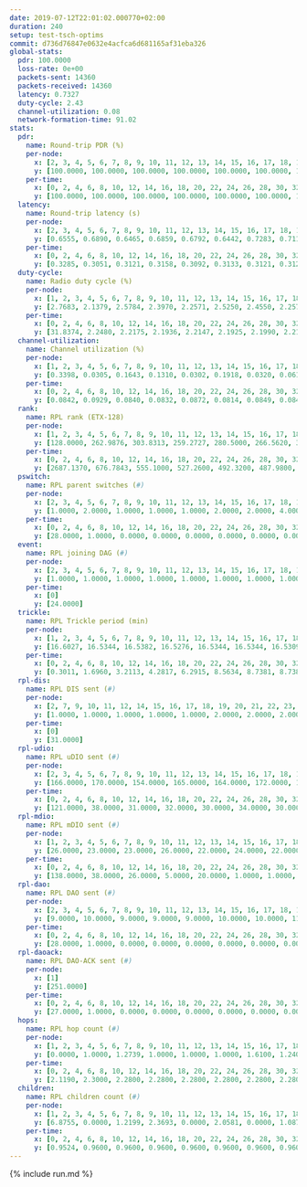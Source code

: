 ```yaml
---
date: 2019-07-12T22:01:02.000770+02:00
duration: 240
setup: test-tsch-optims
commit: d736d76847e0632e4acfca6d681165af31eba326
global-stats:
  pdr: 100.0000
  loss-rate: 0e+00
  packets-sent: 14360
  packets-received: 14360
  latency: 0.7327
  duty-cycle: 2.43
  channel-utilization: 0.08
  network-formation-time: 91.02
stats:
  pdr:
    name: Round-trip PDR (%)
    per-node:
      x: [2, 3, 4, 5, 6, 7, 8, 9, 10, 11, 12, 13, 14, 15, 16, 17, 18, 19, 20, 21, 22, 23, 24, 25]
      y: [100.0000, 100.0000, 100.0000, 100.0000, 100.0000, 100.0000, 100.0000, 100.0000, 100.0000, 100.0000, 100.0000, 100.0000, 100.0000, 100.0000, 100.0000, 100.0000, 100.0000, 100.0000, 100.0000, 100.0000, 100.0000, 100.0000, 100.0000, 100.0000]
    per-time:
      x: [0, 2, 4, 6, 8, 10, 12, 14, 16, 18, 20, 22, 24, 26, 28, 30, 32, 34, 36, 38, 40, 42, 44, 46, 48, 50, 52, 54, 56, 58, 60, 62, 64, 66, 68, 70, 72, 74, 76, 78, 80, 82, 84, 86, 88, 90, 92, 94, 96, 98, 100, 102, 104, 106, 108, 110, 112, 114, 116, 118, 120, 122, 124, 126, 128, 130, 132, 134, 136, 138, 140, 142, 144, 146, 148, 150, 152, 154, 156, 158, 160, 162, 164, 166, 168, 170, 172, 174, 176, 178, 180, 182, 184, 186, 188, 190, 192, 194, 196, 198, 200, 202, 204, 206, 208, 210, 212, 214, 216, 218, 220, 222, 224, 226, 228, 230, 232, 234, 236, 238, 240]
      y: [100.0000, 100.0000, 100.0000, 100.0000, 100.0000, 100.0000, 100.0000, 100.0000, 100.0000, 100.0000, 100.0000, 100.0000, 100.0000, 100.0000, 100.0000, 100.0000, 100.0000, 100.0000, 100.0000, 100.0000, 100.0000, 100.0000, 100.0000, 100.0000, 100.0000, 100.0000, 100.0000, 100.0000, 100.0000, 100.0000, 100.0000, 100.0000, 100.0000, 100.0000, 100.0000, 100.0000, 100.0000, 100.0000, 100.0000, 100.0000, 100.0000, 100.0000, 100.0000, 100.0000, 100.0000, 100.0000, 100.0000, 100.0000, 100.0000, 100.0000, 100.0000, 100.0000, 100.0000, 100.0000, 100.0000, 100.0000, 100.0000, 100.0000, 100.0000, 100.0000, 100.0000, 100.0000, 100.0000, 100.0000, 100.0000, 100.0000, 100.0000, 100.0000, 100.0000, 100.0000, 100.0000, 100.0000, 100.0000, 100.0000, 100.0000, 100.0000, 100.0000, 100.0000, 100.0000, 100.0000, 100.0000, 100.0000, 100.0000, 100.0000, 100.0000, 100.0000, 100.0000, 100.0000, 100.0000, 100.0000, 100.0000, 100.0000, 100.0000, 100.0000, 100.0000, 100.0000, 100.0000, 100.0000, 100.0000, 100.0000, 100.0000, 100.0000, 100.0000, 100.0000, 100.0000, 100.0000, 100.0000, 100.0000, 100.0000, 100.0000, 100.0000, 100.0000, 100.0000, 100.0000, 100.0000, 100.0000, 100.0000, 100.0000, 100.0000, 100.0000, null]
  latency:
    name: Round-trip latency (s)
    per-node:
      x: [2, 3, 4, 5, 6, 7, 8, 9, 10, 11, 12, 13, 14, 15, 16, 17, 18, 19, 20, 21, 22, 23, 24, 25]
      y: [0.6555, 0.6890, 0.6465, 0.6859, 0.6792, 0.6442, 0.7283, 0.7119, 0.6774, 0.7240, 0.6552, 0.6240, 0.8122, 0.7364, 0.7590, 0.7349, 0.7321, 0.7477, 0.7671, 0.8519, 0.8061, 0.8591, 0.9031, 0.7558]
    per-time:
      x: [0, 2, 4, 6, 8, 10, 12, 14, 16, 18, 20, 22, 24, 26, 28, 30, 32, 34, 36, 38, 40, 42, 44, 46, 48, 50, 52, 54, 56, 58, 60, 62, 64, 66, 68, 70, 72, 74, 76, 78, 80, 82, 84, 86, 88, 90, 92, 94, 96, 98, 100, 102, 104, 106, 108, 110, 112, 114, 116, 118, 120, 122, 124, 126, 128, 130, 132, 134, 136, 138, 140, 142, 144, 146, 148, 150, 152, 154, 156, 158, 160, 162, 164, 166, 168, 170, 172, 174, 176, 178, 180, 182, 184, 186, 188, 190, 192, 194, 196, 198, 200, 202, 204, 206, 208, 210, 212, 214, 216, 218, 220, 222, 224, 226, 228, 230, 232, 234, 236, 238, 240]
      y: [0.3285, 0.3051, 0.3121, 0.3158, 0.3092, 0.3133, 0.3121, 0.3128, 0.3019, 0.3072, 0.3172, 0.3100, 0.3029, 0.2912, 0.3199, 0.2906, 0.3239, 0.3312, 0.3057, 0.2958, 0.3143, 0.3042, 0.3021, 0.3140, 0.3019, 0.3098, 0.3023, 0.3191, 0.3079, 0.3278, 0.3303, 0.2935, 0.2959, 0.2989, 0.2989, 0.3253, 0.3307, 0.3372, 0.3066, 0.2804, 0.3042, 0.3244, 0.2867, 0.2892, 0.2710, 0.2747, 0.2721, 0.4336, 0.4035, 0.3010, 0.2856, 0.2999, 0.3228, 0.6016, 0.6738, 0.5995, 0.3677, 0.3171, 0.3283, 0.7811, 1.0665, 0.7905, 0.5630, 0.5668, 0.4149, 0.7854, 1.2282, 1.1354, 0.9427, 0.7103, 0.6484, 0.8620, 1.2393, 1.2385, 1.2279, 1.1602, 0.9261, 0.9430, 1.2547, 1.2400, 1.2385, 1.2420, 1.1987, 1.0640, 1.2293, 1.2415, 1.2369, 1.2378, 1.2356, 1.2332, 1.2363, 1.2166, 1.2324, 1.2355, 1.2409, 1.2291, 1.2385, 1.2128, 1.2254, 1.2273, 1.2270, 1.2629, 1.2249, 1.2628, 1.2419, 1.2403, 1.2162, 1.2296, 1.2399, 1.2182, 1.2213, 1.2262, 1.2206, 1.2215, 1.2241, 1.2105, 1.1930, 1.2207, 1.2242, 1.2250, null]
  duty-cycle:
    name: Radio duty cycle (%)
    per-node:
      x: [1, 2, 3, 4, 5, 6, 7, 8, 9, 10, 11, 12, 13, 14, 15, 16, 17, 18, 19, 20, 21, 22, 23, 24, 25]
      y: [2.7683, 2.1379, 2.5784, 2.3970, 2.2571, 2.5250, 2.4550, 2.2576, 2.2788, 2.1738, 2.3571, 2.5000, 2.5187, 2.4975, 2.3099, 2.5464, 2.4124, 2.5346, 2.3782, 2.3798, 2.4447, 2.5006, 2.5351, 2.4998, 2.5026]
    per-time:
      x: [0, 2, 4, 6, 8, 10, 12, 14, 16, 18, 20, 22, 24, 26, 28, 30, 32, 34, 36, 38, 40, 42, 44, 46, 48, 50, 52, 54, 56, 58, 60, 62, 64, 66, 68, 70, 72, 74, 76, 78, 80, 82, 84, 86, 88, 90, 92, 94, 96, 98, 100, 102, 104, 106, 108, 110, 112, 114, 116, 118, 120, 122, 124, 126, 128, 130, 132, 134, 136, 138, 140, 142, 144, 146, 148, 150, 152, 154, 156, 158, 160, 162, 164, 166, 168, 170, 172, 174, 176, 178, 180, 182, 184, 186, 188, 190, 192, 194, 196, 198, 200, 202, 204, 206, 208, 210, 212, 214, 216, 218, 220, 222, 224, 226, 228, 230, 232, 234, 236, 238, 240]
      y: [31.8374, 2.2480, 2.2175, 2.1936, 2.2147, 2.1925, 2.1990, 2.2133, 2.1940, 2.2033, 2.1903, 2.2040, 2.1948, 2.1826, 2.2523, 2.2085, 2.1855, 2.1974, 2.2087, 2.1851, 2.1883, 2.2010, 2.1853, 2.1788, 2.1953, 2.1909, 2.1810, 2.1878, 2.2136, 2.1939, 2.1975, 2.2059, 2.1870, 2.1957, 2.2062, 2.1891, 2.1910, 2.1902, 2.1956, 2.1898, 2.1845, 2.2137, 2.2112, 2.2051, 2.1748, 2.1750, 2.1799, 2.1768, 2.1690, 2.2104, 2.1827, 2.1866, 2.1869, 2.1755, 2.1663, 2.1742, 2.1742, 2.1951, 2.2019, 2.1792, 2.1865, 2.1693, 2.1768, 2.1806, 2.1753, 2.1965, 2.1781, 2.1809, 2.1715, 2.1937, 2.1569, 2.1787, 2.1625, 2.1777, 2.1829, 2.1637, 2.1700, 2.1847, 2.1753, 2.1776, 2.1664, 2.1911, 2.1674, 2.1737, 2.1797, 2.1858, 2.1899, 2.1747, 2.1599, 2.1591, 2.1643, 2.1596, 2.1867, 2.1597, 2.1863, 2.1743, 2.1720, 2.1660, 2.1560, 2.1777, 2.1935, 2.1905, 2.2114, 2.1803, 2.2229, 2.1710, 2.1682, 2.1441, 2.1651, 2.1910, 2.1638, 2.1658, 2.1523, 2.1639, 2.1581, 2.1660, 2.1405, 2.1502, 2.1507, 2.1753, 2.1430]
  channel-utilization:
    name: Channel utilization (%)
    per-node:
      x: [1, 2, 3, 4, 5, 6, 7, 8, 9, 10, 11, 12, 13, 14, 15, 16, 17, 18, 19, 20, 21, 22, 23, 24, 25]
      y: [0.3398, 0.0305, 0.1643, 0.1310, 0.0302, 0.1918, 0.0320, 0.0618, 0.0328, 0.0327, 0.0591, 0.1252, 0.1364, 0.0314, 0.0481, 0.1026, 0.0322, 0.1269, 0.0386, 0.0431, 0.0361, 0.0597, 0.0325, 0.0332, 0.0360]
    per-time:
      x: [0, 2, 4, 6, 8, 10, 12, 14, 16, 18, 20, 22, 24, 26, 28, 30, 32, 34, 36, 38, 40, 42, 44, 46, 48, 50, 52, 54, 56, 58, 60, 62, 64, 66, 68, 70, 72, 74, 76, 78, 80, 82, 84, 86, 88, 90, 92, 94, 96, 98, 100, 102, 104, 106, 108, 110, 112, 114, 116, 118, 120, 122, 124, 126, 128, 130, 132, 134, 136, 138, 140, 142, 144, 146, 148, 150, 152, 154, 156, 158, 160, 162, 164, 166, 168, 170, 172, 174, 176, 178, 180, 182, 184, 186, 188, 190, 192, 194, 196, 198, 200, 202, 204, 206, 208, 210, 212, 214, 216, 218, 220, 222, 224, 226, 228, 230, 232, 234, 236, 238, 240]
      y: [0.0842, 0.0929, 0.0840, 0.0832, 0.0872, 0.0814, 0.0849, 0.0846, 0.0817, 0.0841, 0.0826, 0.0863, 0.0835, 0.0794, 0.1013, 0.0862, 0.0798, 0.0848, 0.0885, 0.0804, 0.0830, 0.0852, 0.0818, 0.0826, 0.0856, 0.0846, 0.0806, 0.0870, 0.0912, 0.0871, 0.0860, 0.0871, 0.0802, 0.0836, 0.0840, 0.0799, 0.0800, 0.0824, 0.0833, 0.0812, 0.0798, 0.0862, 0.0832, 0.0846, 0.0743, 0.0755, 0.0763, 0.0775, 0.0725, 0.0856, 0.0793, 0.0787, 0.0785, 0.0751, 0.0750, 0.0757, 0.0766, 0.0821, 0.0836, 0.0757, 0.0775, 0.0719, 0.0765, 0.0782, 0.0774, 0.0816, 0.0753, 0.0768, 0.0748, 0.0804, 0.0707, 0.0779, 0.0730, 0.0773, 0.0804, 0.0742, 0.0747, 0.0796, 0.0773, 0.0776, 0.0752, 0.0808, 0.0759, 0.0772, 0.0779, 0.0791, 0.0818, 0.0753, 0.0737, 0.0734, 0.0741, 0.0728, 0.0794, 0.0726, 0.0780, 0.0762, 0.0770, 0.0742, 0.0703, 0.0781, 0.0826, 0.0800, 0.0882, 0.0773, 0.0905, 0.0779, 0.0773, 0.0679, 0.0758, 0.0838, 0.0747, 0.0762, 0.0715, 0.0752, 0.0738, 0.0771, 0.0682, 0.0715, 0.0710, 0.0786, 0.0679]
  rank:
    name: RPL rank (ETX-128)
    per-node:
      x: [1, 2, 3, 4, 5, 6, 7, 8, 9, 10, 11, 12, 13, 14, 15, 16, 17, 18, 19, 20, 21, 22, 23, 24, 25]
      y: [128.0000, 262.9876, 303.8313, 259.2727, 280.5000, 266.5620, 371.4444, 303.6914, 435.1184, 397.4612, 408.0905, 305.4752, 426.4262, 795.1347, 460.3592, 720.8197, 563.1184, 561.1399, 590.5061, 687.2857, 725.5020, 645.3577, 778.5800, 804.9116, 809.8402]
    per-time:
      x: [0, 2, 4, 6, 8, 10, 12, 14, 16, 18, 20, 22, 24, 26, 28, 30, 32, 34, 36, 38, 40, 42, 44, 46, 48, 50, 52, 54, 56, 58, 60, 62, 64, 66, 68, 70, 72, 74, 76, 78, 80, 82, 84, 86, 88, 90, 92, 94, 96, 98, 100, 102, 104, 106, 108, 110, 112, 114, 116, 118, 120, 122, 124, 126, 128, 130, 132, 134, 136, 138, 140, 142, 144, 146, 148, 150, 152, 154, 156, 158, 160, 162, 164, 166, 168, 170, 172, 174, 176, 178, 180, 182, 184, 186, 188, 190, 192, 194, 196, 198, 200, 202, 204, 206, 208, 210, 212, 214, 216, 218, 220, 222, 224, 226, 228, 230, 232, 234, 236, 238, 240]
      y: [2687.1370, 676.7843, 555.1000, 527.2600, 492.3200, 487.9800, 486.0400, 488.3000, 481.3400, 475.3800, 483.1600, 492.0000, 489.5490, 479.1400, 496.1731, 518.7400, 526.7200, 526.6400, 534.4600, 529.6800, 522.2692, 518.9200, 503.4314, 500.7451, 511.1000, 514.4200, 514.4000, 512.2941, 517.9231, 492.3462, 492.6400, 492.3846, 476.5490, 483.1600, 473.0800, 473.4200, 473.7255, 477.7000, 483.7843, 480.7255, 473.3725, 469.2941, 470.2400, 466.0196, 465.5600, 468.0784, 458.8200, 454.0980, 458.5882, 466.7255, 466.3400, 460.6471, 453.0000, 457.4314, 447.6923, 442.7647, 442.4902, 444.3000, 442.8400, 447.5400, 447.0400, 445.6275, 455.4600, 451.8431, 446.4800, 444.7600, 445.8269, 439.7059, 434.8600, 450.4902, 452.3600, 460.9800, 463.7200, 462.0769, 462.4906, 449.8800, 428.8600, 425.0600, 425.2800, 421.5000, 429.6078, 455.5185, 437.6800, 440.2400, 443.7400, 449.1000, 453.9608, 438.5600, 436.9200, 434.7200, 445.4118, 434.2800, 418.5200, 420.5400, 447.0800, 450.9600, 452.2400, 468.1600, 462.7255, 479.6792, 483.1200, 492.8269, 504.3800, 512.6200, 483.8333, 455.2745, 449.2800, 444.6863, 440.3200, 446.3019, 429.4400, 425.6800, 420.3400, 424.0600, 425.1373, 425.0000, 419.2000, 418.5800, 410.4800, 420.5400, 423.6000]
  pswitch:
    name: RPL parent switches (#)
    per-node:
      x: [2, 3, 4, 5, 6, 7, 8, 9, 10, 11, 12, 13, 14, 15, 16, 17, 18, 19, 20, 21, 22, 23, 24, 25]
      y: [1.0000, 2.0000, 1.0000, 1.0000, 1.0000, 2.0000, 2.0000, 4.0000, 4.0000, 2.0000, 1.0000, 3.0000, 4.0000, 4.0000, 3.0000, 4.0000, 2.0000, 6.0000, 11.0000, 7.0000, 6.0000, 10.0000, 9.0000, 4.0000]
    per-time:
      x: [0, 2, 4, 6, 8, 10, 12, 14, 16, 18, 20, 22, 24, 26, 28, 30, 32, 34, 36, 38, 40, 42, 44, 46, 48, 50, 52, 54, 56, 58, 60, 62, 64, 66, 68, 70, 72, 74, 76, 78, 80, 82, 84, 86, 88, 90, 92, 94, 96, 98, 100, 102, 104, 106, 108, 110, 112, 114, 116, 118, 120, 122, 124, 126, 128, 130, 132, 134, 136, 138, 140, 142, 144, 146, 148, 150, 152, 154, 156, 158, 160, 162, 164, 166, 168, 170, 172, 174, 176, 178, 180, 182, 184, 186, 188, 190, 192, 194, 196, 198, 200, 202, 204, 206, 208, 210, 212, 214, 216, 218, 220, 222, 224, 226, 228]
      y: [28.0000, 1.0000, 0.0000, 0.0000, 0.0000, 0.0000, 0.0000, 0.0000, 0.0000, 0.0000, 0.0000, 0.0000, 1.0000, 0.0000, 2.0000, 0.0000, 0.0000, 0.0000, 0.0000, 0.0000, 2.0000, 0.0000, 1.0000, 1.0000, 0.0000, 0.0000, 0.0000, 1.0000, 2.0000, 2.0000, 0.0000, 2.0000, 1.0000, 0.0000, 0.0000, 0.0000, 1.0000, 0.0000, 1.0000, 1.0000, 1.0000, 1.0000, 0.0000, 1.0000, 0.0000, 1.0000, 0.0000, 1.0000, 1.0000, 1.0000, 0.0000, 1.0000, 0.0000, 1.0000, 2.0000, 1.0000, 1.0000, 0.0000, 0.0000, 0.0000, 0.0000, 1.0000, 0.0000, 1.0000, 0.0000, 0.0000, 2.0000, 1.0000, 0.0000, 1.0000, 0.0000, 0.0000, 0.0000, 2.0000, 3.0000, 0.0000, 0.0000, 0.0000, 0.0000, 0.0000, 1.0000, 4.0000, 0.0000, 0.0000, 0.0000, 0.0000, 1.0000, 0.0000, 0.0000, 0.0000, 1.0000, 0.0000, 0.0000, 0.0000, 0.0000, 0.0000, 0.0000, 0.0000, 1.0000, 3.0000, 0.0000, 2.0000, 0.0000, 0.0000, 4.0000, 1.0000, 0.0000, 1.0000, 0.0000, 3.0000, 0.0000, 0.0000, 0.0000, 0.0000, 1.0000]
  event:
    name: RPL joining DAG (#)
    per-node:
      x: [2, 3, 4, 5, 6, 7, 8, 9, 10, 11, 12, 13, 14, 15, 16, 17, 18, 19, 20, 21, 22, 23, 24, 25]
      y: [1.0000, 1.0000, 1.0000, 1.0000, 1.0000, 1.0000, 1.0000, 1.0000, 1.0000, 1.0000, 1.0000, 1.0000, 1.0000, 1.0000, 1.0000, 1.0000, 1.0000, 1.0000, 1.0000, 1.0000, 1.0000, 1.0000, 1.0000, 1.0000]
    per-time:
      x: [0]
      y: [24.0000]
  trickle:
    name: RPL Trickle period (min)
    per-node:
      x: [1, 2, 3, 4, 5, 6, 7, 8, 9, 10, 11, 12, 13, 14, 15, 16, 17, 18, 19, 20, 21, 22, 23, 24, 25]
      y: [16.6027, 16.5344, 16.5382, 16.5276, 16.5344, 16.5344, 16.5309, 16.5382, 16.4676, 16.5392, 16.4593, 16.5270, 16.5348, 16.5384, 16.4676, 16.5345, 16.5384, 16.5306, 16.5460, 16.5644, 16.6164, 16.5952, 16.6093, 16.6233, 16.2612]
    per-time:
      x: [0, 2, 4, 6, 8, 10, 12, 14, 16, 18, 20, 22, 24, 26, 28, 30, 32, 34, 36, 38, 40, 42, 44, 46, 48, 50, 52, 54, 56, 58, 60, 62, 64, 66, 68, 70, 72, 74, 76, 78, 80, 82, 84, 86, 88, 90, 92, 94, 96, 98, 100, 102, 104, 106, 108, 110, 112, 114, 116, 118, 120, 122, 124, 126, 128, 130, 132, 134, 136, 138, 140, 142, 144, 146, 148, 150, 152, 154, 156, 158, 160, 162, 164, 166, 168, 170, 172, 174, 176, 178, 180, 182, 184, 186, 188, 190, 192, 194, 196, 198, 200, 202, 204, 206, 208, 210, 212, 214, 216, 218, 220, 222, 224, 226, 228, 230, 232, 234, 236, 238, 240]
      y: [0.3011, 1.6960, 3.2113, 4.2817, 6.2915, 8.5634, 8.7381, 8.7381, 8.7381, 17.1267, 17.3015, 17.4763, 17.4763, 17.4763, 17.4763, 17.4763, 17.4763, 17.4763, 17.4763, 17.4763, 17.4763, 17.4763, 17.4763, 17.4763, 17.4763, 17.4763, 17.4763, 17.4763, 17.4763, 17.4763, 17.4763, 17.4763, 17.4763, 17.4763, 17.4763, 17.4763, 17.4763, 17.4763, 17.4763, 17.4763, 17.4763, 17.4763, 17.4763, 17.4763, 17.4763, 17.4763, 17.4763, 17.4763, 17.4763, 17.4763, 17.4763, 17.4763, 17.4763, 17.4763, 17.4763, 17.4763, 17.4763, 17.4763, 17.4763, 17.4763, 17.4763, 17.4763, 17.4763, 17.4763, 17.4763, 17.4763, 17.4763, 17.4763, 17.4763, 17.4763, 17.4763, 17.4763, 17.4763, 17.4763, 17.4763, 17.4763, 17.4763, 17.4763, 17.4763, 17.4763, 17.4763, 17.4763, 17.4763, 17.4763, 17.4763, 17.4763, 17.4763, 17.4763, 17.4763, 17.4763, 17.4763, 17.4763, 17.4763, 17.4763, 17.4763, 17.4763, 17.4763, 17.4763, 17.4763, 17.4763, 17.4763, 17.4763, 17.4763, 17.4763, 17.4763, 17.4763, 17.4763, 17.4763, 17.4763, 17.4763, 17.4763, 17.4763, 17.4763, 17.4763, 17.4763, 17.4763, 17.4763, 17.4763, 17.4763, 17.4763, 17.4763]
  rpl-dis:
    name: RPL DIS sent (#)
    per-node:
      x: [2, 7, 9, 10, 11, 12, 14, 15, 16, 17, 18, 19, 20, 21, 22, 23, 24, 25]
      y: [1.0000, 1.0000, 1.0000, 1.0000, 1.0000, 2.0000, 2.0000, 2.0000, 1.0000, 2.0000, 1.0000, 1.0000, 3.0000, 2.0000, 3.0000, 2.0000, 3.0000, 2.0000]
    per-time:
      x: [0]
      y: [31.0000]
  rpl-udio:
    name: RPL uDIO sent (#)
    per-node:
      x: [2, 3, 4, 5, 6, 7, 8, 9, 10, 11, 12, 13, 14, 15, 16, 17, 18, 19, 20, 21, 22, 23, 24, 25]
      y: [166.0000, 170.0000, 154.0000, 165.0000, 164.0000, 172.0000, 164.0000, 175.0000, 164.0000, 171.0000, 174.0000, 155.0000, 165.0000, 167.0000, 164.0000, 166.0000, 156.0000, 174.0000, 167.0000, 167.0000, 166.0000, 164.0000, 168.0000, 175.0000]
    per-time:
      x: [0, 2, 4, 6, 8, 10, 12, 14, 16, 18, 20, 22, 24, 26, 28, 30, 32, 34, 36, 38, 40, 42, 44, 46, 48, 50, 52, 54, 56, 58, 60, 62, 64, 66, 68, 70, 72, 74, 76, 78, 80, 82, 84, 86, 88, 90, 92, 94, 96, 98, 100, 102, 104, 106, 108, 110, 112, 114, 116, 118, 120, 122, 124, 126, 128, 130, 132, 134, 136, 138, 140, 142, 144, 146, 148, 150, 152, 154, 156, 158, 160, 162, 164, 166, 168, 170, 172, 174, 176, 178, 180, 182, 184, 186, 188, 190, 192, 194, 196, 198, 200, 202, 204, 206, 208, 210, 212, 214, 216, 218, 220, 222, 224, 226, 228, 230, 232, 234, 236, 238, 240]
      y: [121.0000, 38.0000, 31.0000, 32.0000, 30.0000, 34.0000, 30.0000, 33.0000, 32.0000, 38.0000, 31.0000, 33.0000, 26.0000, 33.0000, 38.0000, 32.0000, 32.0000, 32.0000, 32.0000, 31.0000, 31.0000, 33.0000, 30.0000, 36.0000, 30.0000, 32.0000, 30.0000, 25.0000, 34.0000, 29.0000, 35.0000, 35.0000, 33.0000, 31.0000, 33.0000, 30.0000, 30.0000, 33.0000, 33.0000, 36.0000, 30.0000, 28.0000, 35.0000, 30.0000, 30.0000, 38.0000, 34.0000, 29.0000, 31.0000, 32.0000, 34.0000, 29.0000, 32.0000, 33.0000, 32.0000, 31.0000, 31.0000, 34.0000, 38.0000, 29.0000, 32.0000, 37.0000, 35.0000, 32.0000, 33.0000, 30.0000, 31.0000, 33.0000, 32.0000, 37.0000, 29.0000, 34.0000, 31.0000, 34.0000, 32.0000, 32.0000, 27.0000, 38.0000, 32.0000, 32.0000, 30.0000, 34.0000, 34.0000, 30.0000, 32.0000, 34.0000, 33.0000, 34.0000, 31.0000, 30.0000, 31.0000, 35.0000, 33.0000, 32.0000, 34.0000, 37.0000, 34.0000, 31.0000, 39.0000, 33.0000, 37.0000, 36.0000, 32.0000, 30.0000, 31.0000, 33.0000, 35.0000, 32.0000, 31.0000, 35.0000, 30.0000, 33.0000, 26.0000, 36.0000, 33.0000, 35.0000, 34.0000, 27.0000, 30.0000, 31.0000, 14.0000]
  rpl-mdio:
    name: RPL mDIO sent (#)
    per-node:
      x: [1, 2, 3, 4, 5, 6, 7, 8, 9, 10, 11, 12, 13, 14, 15, 16, 17, 18, 19, 20, 21, 22, 23, 24, 25]
      y: [26.0000, 23.0000, 23.0000, 26.0000, 22.0000, 24.0000, 22.0000, 21.0000, 24.0000, 23.0000, 23.0000, 22.0000, 25.0000, 20.0000, 22.0000, 21.0000, 22.0000, 22.0000, 23.0000, 22.0000, 21.0000, 21.0000, 20.0000, 20.0000, 28.0000]
    per-time:
      x: [0, 2, 4, 6, 8, 10, 12, 14, 16, 18, 20, 22, 24, 26, 28, 30, 32, 34, 36, 38, 40, 42, 44, 46, 48, 50, 52, 54, 56, 58, 60, 62, 64, 66, 68, 70, 72, 74, 76, 78, 80, 82, 84, 86, 88, 90, 92, 94, 96, 98, 100, 102, 104, 106, 108, 110, 112, 114, 116, 118, 120, 122, 124, 126, 128, 130, 132, 134, 136, 138, 140, 142, 144, 146, 148, 150, 152, 154, 156, 158, 160, 162, 164, 166, 168, 170, 172, 174, 176, 178, 180, 182, 184, 186, 188, 190, 192, 194, 196, 198, 200, 202, 204, 206, 208, 210, 212, 214, 216, 218, 220, 222, 224, 226, 228, 230, 232, 234, 236, 238, 240]
      y: [138.0000, 38.0000, 26.0000, 5.0000, 20.0000, 1.0000, 1.0000, 14.0000, 6.0000, 4.0000, 0.0000, 0.0000, 0.0000, 4.0000, 4.0000, 7.0000, 5.0000, 5.0000, 0.0000, 0.0000, 0.0000, 0.0000, 4.0000, 7.0000, 6.0000, 4.0000, 3.0000, 1.0000, 0.0000, 0.0000, 0.0000, 5.0000, 2.0000, 1.0000, 16.0000, 1.0000, 0.0000, 0.0000, 0.0000, 1.0000, 4.0000, 7.0000, 7.0000, 6.0000, 0.0000, 0.0000, 0.0000, 0.0000, 2.0000, 8.0000, 5.0000, 6.0000, 4.0000, 0.0000, 0.0000, 0.0000, 0.0000, 6.0000, 4.0000, 3.0000, 4.0000, 7.0000, 1.0000, 0.0000, 0.0000, 0.0000, 9.0000, 6.0000, 3.0000, 7.0000, 0.0000, 0.0000, 0.0000, 0.0000, 1.0000, 2.0000, 10.0000, 6.0000, 4.0000, 2.0000, 0.0000, 0.0000, 0.0000, 3.0000, 4.0000, 9.0000, 5.0000, 4.0000, 0.0000, 0.0000, 0.0000, 0.0000, 6.0000, 3.0000, 13.0000, 2.0000, 1.0000, 0.0000, 0.0000, 0.0000, 1.0000, 5.0000, 3.0000, 6.0000, 10.0000, 0.0000, 0.0000, 0.0000, 0.0000, 6.0000, 5.0000, 3.0000, 5.0000, 6.0000, 0.0000, 0.0000, 0.0000, 0.0000, 3.0000, 8.0000, 2.0000]
  rpl-dao:
    name: RPL DAO sent (#)
    per-node:
      x: [2, 3, 4, 5, 6, 7, 8, 9, 10, 11, 12, 13, 14, 15, 16, 17, 18, 19, 20, 21, 22, 23, 24, 25]
      y: [9.0000, 10.0000, 9.0000, 9.0000, 9.0000, 10.0000, 10.0000, 11.0000, 11.0000, 10.0000, 9.0000, 10.0000, 10.0000, 10.0000, 10.0000, 10.0000, 9.0000, 12.0000, 14.0000, 12.0000, 11.0000, 13.0000, 13.0000, 11.0000]
    per-time:
      x: [0, 2, 4, 6, 8, 10, 12, 14, 16, 18, 20, 22, 24, 26, 28, 30, 32, 34, 36, 38, 40, 42, 44, 46, 48, 50, 52, 54, 56, 58, 60, 62, 64, 66, 68, 70, 72, 74, 76, 78, 80, 82, 84, 86, 88, 90, 92, 94, 96, 98, 100, 102, 104, 106, 108, 110, 112, 114, 116, 118, 120, 122, 124, 126, 128, 130, 132, 134, 136, 138, 140, 142, 144, 146, 148, 150, 152, 154, 156, 158, 160, 162, 164, 166, 168, 170, 172, 174, 176, 178, 180, 182, 184, 186, 188, 190, 192, 194, 196, 198, 200, 202, 204, 206, 208, 210, 212, 214, 216, 218, 220, 222, 224, 226, 228, 230, 232, 234, 236, 238]
      y: [28.0000, 1.0000, 0.0000, 0.0000, 0.0000, 0.0000, 0.0000, 0.0000, 0.0000, 0.0000, 0.0000, 0.0000, 1.0000, 0.0000, 24.0000, 0.0000, 1.0000, 0.0000, 0.0000, 0.0000, 2.0000, 0.0000, 1.0000, 1.0000, 0.0000, 0.0000, 1.0000, 1.0000, 15.0000, 4.0000, 2.0000, 2.0000, 1.0000, 0.0000, 0.0000, 1.0000, 1.0000, 0.0000, 1.0000, 1.0000, 1.0000, 2.0000, 5.0000, 9.0000, 1.0000, 3.0000, 0.0000, 2.0000, 1.0000, 1.0000, 1.0000, 1.0000, 1.0000, 1.0000, 3.0000, 2.0000, 3.0000, 9.0000, 2.0000, 0.0000, 1.0000, 2.0000, 0.0000, 1.0000, 1.0000, 1.0000, 2.0000, 2.0000, 1.0000, 3.0000, 1.0000, 8.0000, 2.0000, 2.0000, 3.0000, 1.0000, 0.0000, 1.0000, 1.0000, 1.0000, 2.0000, 5.0000, 1.0000, 2.0000, 0.0000, 4.0000, 5.0000, 3.0000, 0.0000, 1.0000, 1.0000, 1.0000, 0.0000, 2.0000, 1.0000, 3.0000, 1.0000, 1.0000, 2.0000, 6.0000, 5.0000, 5.0000, 0.0000, 0.0000, 5.0000, 1.0000, 0.0000, 2.0000, 1.0000, 4.0000, 0.0000, 0.0000, 1.0000, 2.0000, 6.0000, 4.0000, 0.0000, 0.0000, 1.0000, 3.0000]
  rpl-daoack:
    name: RPL DAO-ACK sent (#)
    per-node:
      x: [1]
      y: [251.0000]
    per-time:
      x: [0, 2, 4, 6, 8, 10, 12, 14, 16, 18, 20, 22, 24, 26, 28, 30, 32, 34, 36, 38, 40, 42, 44, 46, 48, 50, 52, 54, 56, 58, 60, 62, 64, 66, 68, 70, 72, 74, 76, 78, 80, 82, 84, 86, 88, 90, 92, 94, 96, 98, 100, 102, 104, 106, 108, 110, 112, 114, 116, 118, 120, 122, 124, 126, 128, 130, 132, 134, 136, 138, 140, 142, 144, 146, 148, 150, 152, 154, 156, 158, 160, 162, 164, 166, 168, 170, 172, 174, 176, 178, 180, 182, 184, 186, 188, 190, 192, 194, 196, 198, 200, 202, 204, 206, 208, 210, 212, 214, 216, 218, 220, 222, 224, 226, 228, 230, 232, 234, 236, 238]
      y: [27.0000, 1.0000, 0.0000, 0.0000, 0.0000, 0.0000, 0.0000, 0.0000, 0.0000, 0.0000, 0.0000, 0.0000, 1.0000, 0.0000, 24.0000, 0.0000, 1.0000, 0.0000, 0.0000, 0.0000, 2.0000, 0.0000, 1.0000, 1.0000, 0.0000, 0.0000, 1.0000, 1.0000, 13.0000, 6.0000, 2.0000, 2.0000, 1.0000, 0.0000, 0.0000, 1.0000, 1.0000, 0.0000, 1.0000, 1.0000, 1.0000, 2.0000, 6.0000, 8.0000, 1.0000, 3.0000, 0.0000, 2.0000, 1.0000, 1.0000, 1.0000, 1.0000, 1.0000, 1.0000, 3.0000, 2.0000, 3.0000, 9.0000, 2.0000, 0.0000, 1.0000, 2.0000, 0.0000, 1.0000, 1.0000, 1.0000, 2.0000, 2.0000, 1.0000, 3.0000, 1.0000, 8.0000, 2.0000, 2.0000, 3.0000, 1.0000, 0.0000, 1.0000, 1.0000, 1.0000, 2.0000, 5.0000, 1.0000, 2.0000, 0.0000, 4.0000, 5.0000, 3.0000, 0.0000, 1.0000, 1.0000, 1.0000, 1.0000, 1.0000, 1.0000, 3.0000, 1.0000, 1.0000, 2.0000, 6.0000, 5.0000, 5.0000, 0.0000, 0.0000, 5.0000, 1.0000, 0.0000, 2.0000, 1.0000, 4.0000, 0.0000, 0.0000, 1.0000, 2.0000, 6.0000, 4.0000, 0.0000, 0.0000, 1.0000, 3.0000]
  hops:
    name: RPL hop count (#)
    per-node:
      x: [1, 2, 3, 4, 5, 6, 7, 8, 9, 10, 11, 12, 13, 14, 15, 16, 17, 18, 19, 20, 21, 22, 23, 24, 25]
      y: [0.0000, 1.0000, 1.2739, 1.0000, 1.0000, 1.0000, 1.6100, 1.2407, 2.1743, 2.0000, 2.0000, 1.0000, 2.0000, 2.9500, 2.0000, 2.0000, 3.0000, 2.3568, 3.0000, 3.0041, 3.2958, 3.0000, 3.4875, 3.6250, 3.3625]
    per-time:
      x: [0, 2, 4, 6, 8, 10, 12, 14, 16, 18, 20, 22, 24, 26, 28, 30, 32, 34, 36, 38, 40, 42, 44, 46, 48, 50, 52, 54, 56, 58, 60, 62, 64, 66, 68, 70, 72, 74, 76, 78, 80, 82, 84, 86, 88, 90, 92, 94, 96, 98, 100, 102, 104, 106, 108, 110, 112, 114, 116, 118, 120, 122, 124, 126, 128, 130, 132, 134, 136, 138, 140, 142, 144, 146, 148, 150, 152, 154, 156, 158, 160, 162, 164, 166, 168, 170, 172, 174, 176, 178, 180, 182, 184, 186, 188, 190, 192, 194, 196, 198, 200, 202, 204, 206, 208, 210, 212, 214, 216, 218, 220, 222, 224, 226, 228, 230, 232, 234, 236, 238, 240]
      y: [2.1190, 2.3000, 2.2800, 2.2800, 2.2800, 2.2800, 2.2800, 2.2800, 2.2800, 2.2800, 2.2800, 2.2800, 2.2800, 2.2800, 2.3000, 2.3200, 2.3200, 2.3200, 2.3200, 2.3200, 2.3200, 2.2800, 2.2800, 2.2800, 2.2800, 2.2800, 2.2800, 2.2800, 2.2800, 2.2400, 2.2400, 2.2400, 2.2400, 2.2000, 2.2000, 2.2000, 2.2000, 2.2000, 2.2000, 2.2000, 2.2000, 2.2000, 2.2000, 2.0400, 2.0400, 2.0400, 2.0400, 2.0400, 2.0400, 2.0400, 2.0400, 2.0400, 2.0400, 2.0400, 2.0400, 2.0400, 2.0400, 2.0400, 2.0400, 2.0400, 2.0400, 2.0400, 2.0400, 2.0400, 2.0400, 2.0400, 2.0000, 2.0000, 2.0000, 2.0000, 2.0000, 2.0000, 2.0000, 1.9800, 2.0000, 2.0400, 2.0400, 2.0400, 2.0400, 2.0400, 2.0000, 1.9800, 1.9600, 1.9600, 1.9600, 1.9600, 1.9600, 1.9600, 1.9600, 1.9600, 1.9600, 1.9600, 1.9600, 1.9600, 1.9600, 1.9600, 1.9600, 1.9600, 1.9600, 1.9800, 2.0800, 2.0800, 2.0800, 2.0800, 2.1000, 2.0000, 2.0000, 2.0000, 2.0000, 1.9800, 1.9600, 1.9600, 1.9600, 1.9600, 1.9400, 1.9200, 1.9200, 1.9200, 1.9200, 1.9200, 1.9200]
  children:
    name: RPL children count (#)
    per-node:
      x: [1, 2, 3, 4, 5, 6, 7, 8, 9, 10, 11, 12, 13, 14, 15, 16, 17, 18, 19, 20, 21, 22, 23, 24, 25]
      y: [6.8755, 0.0000, 1.2199, 2.3693, 0.0000, 2.0581, 0.0000, 1.0871, 0.0000, 0.0000, 0.8506, 1.0788, 2.4357, 0.0000, 0.5021, 1.3750, 0.0000, 2.6556, 0.1494, 0.2946, 0.1000, 0.8375, 0.0000, 0.0542, 0.0333]
    per-time:
      x: [0, 2, 4, 6, 8, 10, 12, 14, 16, 18, 20, 22, 24, 26, 28, 30, 32, 34, 36, 38, 40, 42, 44, 46, 48, 50, 52, 54, 56, 58, 60, 62, 64, 66, 68, 70, 72, 74, 76, 78, 80, 82, 84, 86, 88, 90, 92, 94, 96, 98, 100, 102, 104, 106, 108, 110, 112, 114, 116, 118, 120, 122, 124, 126, 128, 130, 132, 134, 136, 138, 140, 142, 144, 146, 148, 150, 152, 154, 156, 158, 160, 162, 164, 166, 168, 170, 172, 174, 176, 178, 180, 182, 184, 186, 188, 190, 192, 194, 196, 198, 200, 202, 204, 206, 208, 210, 212, 214, 216, 218, 220, 222, 224, 226, 228, 230, 232, 234, 236, 238, 240]
      y: [0.9524, 0.9600, 0.9600, 0.9600, 0.9600, 0.9600, 0.9600, 0.9600, 0.9600, 0.9600, 0.9600, 0.9600, 0.9600, 0.9600, 0.9600, 0.9600, 0.9600, 0.9600, 0.9600, 0.9600, 0.9600, 0.9600, 0.9600, 0.9600, 0.9600, 0.9600, 0.9600, 0.9600, 0.9600, 0.9600, 0.9600, 0.9600, 0.9600, 0.9600, 0.9600, 0.9600, 0.9600, 0.9600, 0.9600, 0.9600, 0.9600, 0.9600, 0.9600, 0.9600, 0.9600, 0.9600, 0.9600, 0.9600, 0.9600, 0.9600, 0.9600, 0.9600, 0.9600, 0.9600, 0.9600, 0.9600, 0.9600, 0.9600, 0.9600, 0.9600, 0.9600, 0.9600, 0.9600, 0.9600, 0.9600, 0.9600, 0.9600, 0.9600, 0.9600, 0.9600, 0.9600, 0.9600, 0.9600, 0.9600, 0.9600, 0.9600, 0.9600, 0.9600, 0.9600, 0.9600, 0.9600, 0.9600, 0.9600, 0.9600, 0.9600, 0.9600, 0.9600, 0.9600, 0.9600, 0.9600, 0.9600, 0.9600, 0.9600, 0.9600, 0.9600, 0.9600, 0.9600, 0.9600, 0.9600, 0.9600, 0.9600, 0.9600, 0.9600, 0.9600, 0.9600, 0.9600, 0.9600, 0.9600, 0.9600, 0.9600, 0.9600, 0.9600, 0.9600, 0.9600, 0.9600, 0.9600, 0.9600, 0.9600, 0.9600, 0.9600, 0.9600]
---
```


{% include run.md %}
